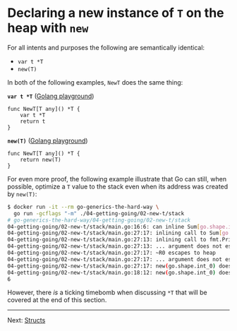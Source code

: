 # Declaring a new instance of `T` on the heap with `new`

For all intents and purposes the following are semantically identical:

* `var t *T`
* `new(T)`

In both of the following examples, `NewT` does the same thing:

**`var t *T`** ([Golang playground](https://gotipplay.golang.org/p/FKP-SlsmhAg))

```golang
func NewT[T any]() *T {
	var t *T
	return t
}
```

**`new(T)`** ([Golang playground](https://gotipplay.golang.org/p/RfSW5Pq9mXD))

```golang
func NewT[T any]() *T {
	return new(T)
}
```

For even more proof, the following example illustrate that Go can still, when possible, optimize a `T` value to the stack even when its address was created by `new(T)`:

```bash
$ docker run -it --rm go-generics-the-hard-way \
  go run -gcflags "-m" ./04-getting-going/02-new-t/stack
# go-generics-the-hard-way/04-getting-going/02-new-t/stack
04-getting-going/02-new-t/stack/main.go:16:6: can inline Sum[go.shape.int_0]
04-getting-going/02-new-t/stack/main.go:27:17: inlining call to Sum[go.shape.int_0]
04-getting-going/02-new-t/stack/main.go:27:13: inlining call to fmt.Println
04-getting-going/02-new-t/stack/main.go:27:13: ... argument does not escape
04-getting-going/02-new-t/stack/main.go:27:17: ~R0 escapes to heap
04-getting-going/02-new-t/stack/main.go:27:17: ... argument does not escape
04-getting-going/02-new-t/stack/main.go:27:17: new(go.shape.int_0) does not escape
04-getting-going/02-new-t/stack/main.go:18:12: new(go.shape.int_0) does not escape
6
```

However, there _is_ a ticking timebomb when discussing `*T` that will be covered at the end of this section.

---

Next: [Structs](./03-structs.md)

